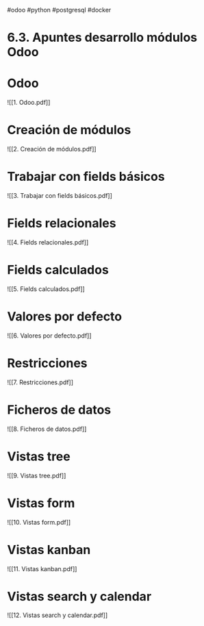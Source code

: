 #odoo #python #postgresql #docker 
# 6.3. Apuntes desarrollo módulos Odoo

# Odoo

![[1. Odoo.pdf]]

# Creación de módulos

![[2. Creación de módulos.pdf]]

# Trabajar con fields básicos

![[3. Trabajar con fields básicos.pdf]]

# Fields relacionales
![[4. Fields relacionales.pdf]]

# Fields calculados
![[5. Fields calculados.pdf]]

# Valores por defecto

![[6. Valores por defecto.pdf]]

# Restricciones

![[7. Restricciones.pdf]]

# Ficheros de datos

![[8. Ficheros de datos.pdf]]

# Vistas tree

![[9. Vistas tree.pdf]]

# Vistas form

![[10. Vistas form.pdf]]

# Vistas kanban

![[11. Vistas kanban.pdf]]

# Vistas search y calendar

![[12. Vistas search y calendar.pdf]]